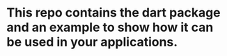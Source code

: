 # This repo contains the dart package and an example to show how it can be used in your applications.
